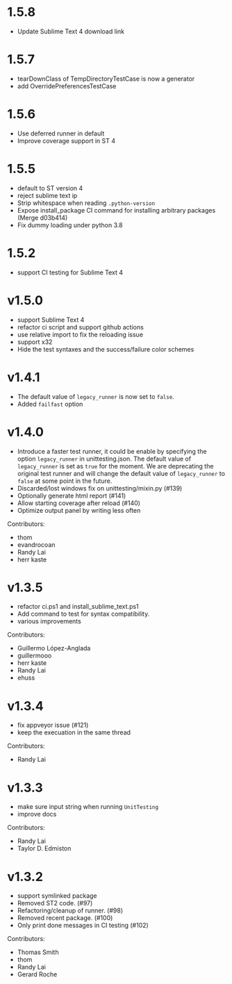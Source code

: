 # 1.5.8

  - Update Sublime Text 4 download link

# 1.5.7

  - tearDownClass of TempDirectoryTestCase is now a generator
  - add OverridePreferencesTestCase

# 1.5.6
   - Use deferred runner in default
   - Improve coverage support in ST 4

# 1.5.5
   - default to ST version 4
   - reject sublime text ip
   - Strip whitespace when reading `.python-version`
   - Expose install_package CI command for installing arbitrary packages (Merge d03b414)
   - Fix dummy loading under python 3.8

# 1.5.2
   - support CI testing for Sublime Text 4

# v1.5.0
   - support Sublime Text 4
   - refactor ci script and support github actions
   - use relative import to fix the reloading issue
   - support x32
   - Hide the test syntaxes and the success/failure color schemes

# v1.4.1

   - The default value of `legacy_runner` is now set to `false`.
   - Added `failfast` option

# v1.4.0

   - Introduce a faster test runner, it could be enable by specifying the
     option `legacy_runner` in unittesting.json. The default value of
     `legacy_runner` is set as `true` for the moment. We are deprecating
     the original test runner and will change the default value of `legacy_runner`
     to `false` at some point in the future.
   - Discarded/lost windows fix on unittesting/mixin.py (#139)
   - Optionally generate html report (#141)
   - Allow starting coverage after reload (#140)
   - Optimize output panel by writing less often

  Contributors:
   - thom
   - evandrocoan
   - Randy Lai
   - herr kaste


# v1.3.5

   - refactor ci.ps1 and install_sublime_text.ps1
   - Add command to test for syntax compatibility.
   - various improvements

  Contributors:
   - Guillermo López-Anglada
   - guillermooo
   - herr kaste
   - Randy Lai
   - ehuss


# v1.3.4

   - fix appveyor issue (#121)
   - keep the execuation in the same thread

  Contributors:
   - Randy Lai


# v1.3.3

   - make sure input string when running `UnitTesting`
   - improve docs

  Contributors:
   - Randy Lai
   - Taylor D. Edmiston


# v1.3.2

   - support symlinked package
   - Removed ST2 code. (#97)
   - Refactoring/cleanup of runner. (#98)
   - Removed recent package. (#100)
   - Only print done messages in CI testing (#102)

  Contributors:
   - Thomas Smith
   - thom
   - Randy Lai
   - Gerard Roche
